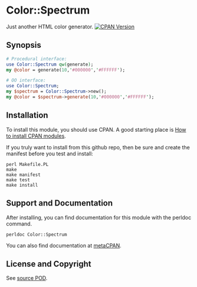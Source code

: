 Color::Spectrum
===============
Just another HTML color generator. [![CPAN Version](https://badge.fury.io/pl/Color-Spectrum.svg)](https://metacpan.org/pod/Color::Spectrum)

Synopsis
--------
```perl
# Procedural interface:
use Color::Spectrum qw(generate);
my @color = generate(10,'#000000','#FFFFFF');

# OO interface:
use Color::Spectrum;
my $spectrum = Color::Spectrum->new();
my @color = $spectrum->generate(10,'#000000','#FFFFFF');
```

Installation
------------
To install this module, you should use CPAN. A good starting
place is [How to install CPAN modules](http://www.cpan.org/modules/INSTALL.html).

If you truly want to install from this github repo, then
be sure and create the manifest before you test and install:
```
perl Makefile.PL
make
make manifest
make test
make install
```

Support and Documentation
-------------------------
After installing, you can find documentation for this module with the
perldoc command.
```
perldoc Color::Spectrum
```

You can also find documentation at [metaCPAN](https://metacpan.org/pod/Color::Spectrum).

License and Copyright
---------------------
See [source POD](/lib/Color/Spectrum.pm).
